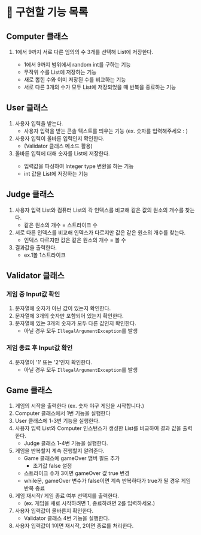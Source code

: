 # 📃 구현할 기능 목록

## Computer 클래스
1. 1에서 9까지 서로 다른 임의의 수 3개를 선택해 List<Integer>에 저장한다.
    - 1에서 9까지 범위에서 random int를 구하는 기능
    - 무작위 수를 List에 저장하는 기능
    - 새로 뽑힌 수와 이미 저장된 수를 비교하는 기능
    - 서로 다른 3개의 수가 모두 List에 저장되었을 때 반복을 종료하는 기능


## User 클래스
1. 사용자 입력을 받는다.
    - 사용자 입력을 받는 콘솔 텍스트를 띄우는 기능
     (ex. 숫자를 입력해주세요 : )
2. 사용자 입력이 올바른 입력인지 확인한다.
    - (Validator 클래스 메소드 활용)
3. 올바른 입력에 대해 숫자를 List<Integer>에 저장한다.
    - 입력값을 파싱하여 Integer type 변환을 하는 기능
    - int 값을 List<Integer>에 저장하는 기능


## Judge 클래스
1. 사용자 입력 List와 컴퓨터 List의 각 인덱스를 비교해 같은 값의 원소의 개수를 찾는다.
    - 같은 원소의 개수 = 스트라이크 수
3. 서로 다른 인덱스를 비교해 인덱스가 다르지만 값은 같은 원소의 개수를 찾는다.
    - 인덱스 다르지만 값은 같은 원소의 개수 = 볼 수
4. 결과값을 출력한다.
   - ex.1볼 1스트라이크


## Validator 클래스
### 게임 중 Input값 확인
1. 문자열에 숫자가 아닌 값이 있는지 확인한다.
2. 문자열에 3개의 숫자만 포함되어 있는지 확인한다.
3. 문자열에 있는 3개의 숫자가 모두 다른 값인지 확인한다.
    - 아닐 경우 모두 `IllegalArgumentException`를 발생
### 게임 종료 후 Input값 확인
4. 문자열이 '1' 또는 '2'인지 확인한다.
    - 아닐 경우 모두 `IllegalArgumentException`를 발생


## Game 클래스
1. 게임의 시작을 출력한다
   (ex. 숫자 야구 게임을 시작합니다.)
2. Computer 클래스에서 1번 기능을 실행한다
3. User 클래스에 1-3번 기능을 실행한다.
4. 사용자 입력 List와 Computer 인스턴스가 생성한 List를 비교하여 결과 값을 출력한다.
   - Judge 클래스 1-4번 기능을 실행한다.
5. 게임을 반복할지 계속 진행할지 알려준다.
    - Game 클래스에 gameOver 맴버 필드 추가
      - 초기값 false 설정
    - 스트라이크 수가 3이면 gameOver 값 true 변경
    - while문, gameOver 변수가 false이면 계속 반복하다가 true가 될 경우 게임 반복 종료
6. 게임 재시작/ 게임 종료 여부 선택지를 출력한다.
    - (ex. 게임을 새로 시작하려면 1, 종료하려면 2를 입력하세요.)
7. 사용자 입력값이 올바른지 확인한다.
    - Validator 클래스 4번 기능을 실행한다.
8. 사용자 입력값이 1이면 재시작, 2이면 종료를 처리한다.